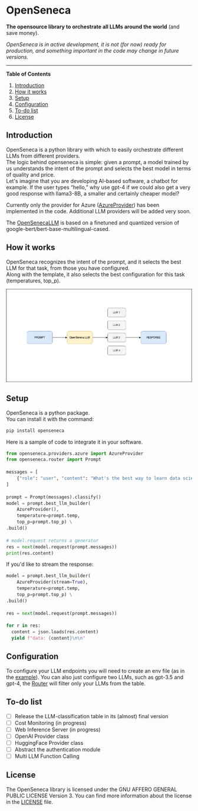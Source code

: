 # OpenSeneca

**The opensource library to orchestrate all LLMs around the world** (and save money).

_OpenSeneca is in active development, it is not (for now) ready for production, and something important in the code may change in future versions._

---

**Table of Contents**

1. [Introduction](#introduction)
2. [How it works](#how-it-works)
3. [Setup](#setup)
4. [Configuration](#configuration)
5. [To-do list](#to-do-list)
6. [License](#license)

## Introduction

OpenSeneca is a python library with which to easily orchestrate different LLMs from different providers. \
The logic behind openseneca is simple: given a prompt, a model trained by us understands the intent of the prompt and selects the best model in terms of quality and price. \
Let's imagine that you are developing AI-based software, a chatbot for example.
If the user types “hello,” why use gpt-4 if we could also get a very good response with llama3-8B, a smaller and certainly cheaper model?

Currently only the provider for Azure ([AzureProvider](openseneca/providers/azure.py)) has been implemented in the code. Additional LLM providers will be added very soon.

The [OpenSenecaLLM](https://huggingface.co/OpenSeneca/openseneca-llm-v01) is based on a finetuned and quantized version of google-bert/bert-base-multilingual-cased.

## How it works

OpenSeneca recognizes the intent of the prompt, and it selects the best LLM for that task, from those you have configured. \
Along with the template, it also selects the best configuration for this task (temperatures, top_p).

<img src="./docs/how-it-works-diagram.jpg" />

## Setup

OpenSeneca is a python package. \
You can install it with the command:

```bash
pip install openseneca
```

Here is a sample of code to integrate it in your software.

```python
from openseneca.providers.azure import AzureProvider
from openseneca.router import Prompt

messages = [
    {"role": "user", "content": "What's the best way to learn data science?"}
]

prompt = Prompt(messages).classify()
model = prompt.best_llm_builder(
    AzureProvider(),
    temperature=prompt.temp,
    top_p=prompt.top_p) \
.build()

# model.request returns a generator
res = next(model.request(prompt.messages))
print(res.content)
```

If you'd like to stream the response:

```python
model = prompt.best_llm_builder(
    AzureProvider(stream=True),
    temperature=prompt.temp,
    top_p=prompt.top_p) \
.build()

res = next(model.request(prompt.messages))

for r in res:
  content = json.loads(res.content)
  yield f"data: {content}\n\n"
```

## Configuration

To configure your LLM endpoints you will need to create an env file (as in the [example](.env.example)).
You can also just configure two LLMs, such as gpt-3.5 and gpt-4, the [Router](openseneca/router.py) will filter only your LLMs from the table.

## To-do list

- [ ] Release the LLM-classification table in its (almost) final version
- [ ] Cost Monitoring (in progress)
- [ ] Web Inference Server (in progress)
- [ ] OpenAI Provider class
- [ ] HuggingFace Provider class
- [ ] Abstract the authentication module
- [ ] Multi LLM Function Calling

## License

The OpenSeneca library is licensed under the GNU AFFERO GENERAL PUBLIC LICENSE Version 3. You can find more information about the license in the [LICENSE](LICENSE) file.
